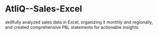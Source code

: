 # AtliQ--Sales-Excel
skillfully analyzed sales data in Excel, organizing it monthly and regionally, and created comprehensive P&amp;L statements for actionable insights.
